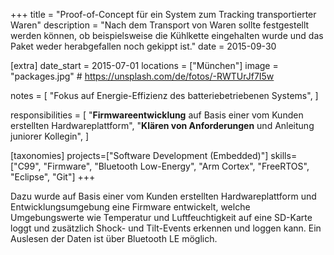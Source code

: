 +++
title = "Proof-of-Concept für ein System zum Tracking transportierter Waren"
description = "Nach dem Transport von Waren sollte festgestellt werden können, ob beispielsweise die Kühlkette eingehalten wurde und das Paket weder herabgefallen noch gekippt ist."
date = 2015-09-30

[extra]
date_start = 2015-07-01
locations = ["München"]
image = "packages.jpg" # https://unsplash.com/de/fotos/-RWTUrJf7I5w

notes = [
    "Fokus auf Energie-Effizienz des batteriebetriebenen Systems",
]

responsibilities = [
    "**Firmwareentwicklung** auf Basis einer vom Kunden erstellten Hardwareplattform",
    "**Klären von Anforderungen** und Anleitung juniorer Kollegin",
]

[taxonomies]
projects=["Software Development (Embedded)"]
skills=["C99", "Firmware", "Bluetooth Low-Energy", "Arm Cortex", "FreeRTOS", "Eclipse", "Git"]
+++

Dazu wurde auf Basis einer vom Kunden erstellten Hardwareplattform und Entwicklungsumgebung eine Firmware entwickelt, welche Umgebungswerte wie Temperatur und Luftfeuchtigkeit auf eine SD-Karte loggt und zusätzlich Shock- und Tilt-Events erkennen und loggen kann. Ein Auslesen der Daten ist über Bluetooth LE möglich.
